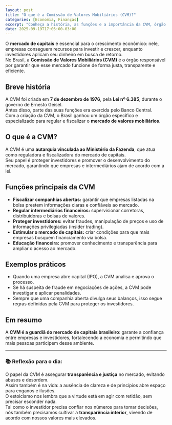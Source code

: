 ```yaml
---
layout: post
title: "O que é a Comissão de Valores Mobiliários (CVM)?"
categories: [Economia, Finanças]
excerpt: "Conheça a história, as funções e a importância da CVM, órgão responsável por fiscalizar e regular o mercado de capitais no Brasil."
date: 2025-09-19T17:05:00-03:00
---
```


O **mercado de capitais** é essencial para o crescimento econômico: nele, empresas conseguem recursos para investir e crescer, enquanto investidores aplicam seu dinheiro em busca de retorno.  
No Brasil, a **Comissão de Valores Mobiliários (CVM)** é o órgão responsável por garantir que esse mercado funcione de forma justa, transparente e eficiente.

## Breve história
A CVM foi criada em **7 de dezembro de 1976**, pela **Lei nº 6.385**, durante o governo de Ernesto Geisel.  
Antes disso, parte das suas funções era exercida pelo Banco Central.  
Com a criação da CVM, o Brasil ganhou um órgão específico e especializado para regular e fiscalizar o **mercado de valores mobiliários**.

## O que é a CVM?
A CVM é uma **autarquia vinculada ao Ministério da Fazenda**, que atua como reguladora e fiscalizadora do mercado de capitais.  
Seu papel é proteger investidores e promover o desenvolvimento do mercado, garantindo que empresas e intermediários ajam de acordo com a lei.

## Funções principais da CVM
- **Fiscalizar companhias abertas:** garantir que empresas listadas na bolsa prestem informações claras e confiáveis ao mercado.  
- **Regular intermediários financeiros:** supervisionar corretoras, distribuidoras e bolsas de valores.  
- **Proteger investidores:** evitar fraudes, manipulação de preços e uso de informações privilegiadas (insider trading).  
- **Estimular o mercado de capitais:** criar condições para que mais empresas busquem financiamento via bolsa.  
- **Educação financeira:** promover conhecimento e transparência para ampliar o acesso ao mercado.  

## Exemplos práticos
- Quando uma empresa abre capital (IPO), a CVM analisa e aprova o processo.  
- Se há suspeita de fraude em negociações de ações, a CVM pode investigar e aplicar penalidades.  
- Sempre que uma companhia aberta divulga seus balanços, isso segue regras definidas pela CVM para proteger os investidores.

## Em resumo
A **CVM é a guardiã do mercado de capitais brasileiro**: garante a confiança entre empresas e investidores, fortalecendo a economia e permitindo que mais pessoas participem desse ambiente.

---

### 📚 Reflexão para o dia:
O papel da CVM é assegurar **transparência e justiça** no mercado, evitando abusos e desordem.  
Assim também é na vida: a ausência de clareza e de princípios abre espaço para enganos e ilusões.  
O estoicismo nos lembra que a virtude está em agir com retidão, sem precisar esconder nada.  
Tal como o investidor precisa confiar nos números para tomar decisões, nós também precisamos cultivar a **transparência interior**, vivendo de acordo com nossos valores mais elevados.
